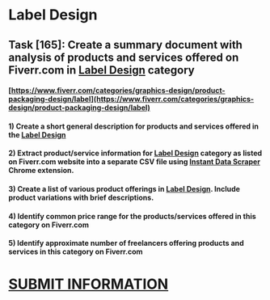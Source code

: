 # Label Design
## Task [165]: Create a summary document with analysis of products and services offered on Fiverr.com in [Label Design](https://www.fiverr.com/categories/graphics-design/product-packaging-design/label) category
#### [https://www.fiverr.com/categories/graphics-design/product-packaging-design/label](https://www.fiverr.com/categories/graphics-design/product-packaging-design/label)
#### 1) Create a short general description for products and services offered in the [Label Design](https://www.fiverr.com/categories/graphics-design/product-packaging-design/label)
#### 2) Extract product/service information for [Label Design](https://www.fiverr.com/categories/graphics-design/product-packaging-design/label) category as listed on Fiverr.com website into a separate CSV file using [Instant Data Scraper](https://chrome.google.com/webstore/detail/instant-data-scraper/ofaokhiedipichpaobibbnahnkdoiiah) Chrome extension.
#### 3) Create a list of various product offerings in [Label Design](https://www.fiverr.com/categories/graphics-design/product-packaging-design/label). Include product variations with brief descriptions.
#### 4) Identify common price range for the products/services offered in this category on Fiverr.com
#### 5) Identify approximate number of freelancers offering products and services in this category on Fiverr.com

# [SUBMIT INFORMATION](https://forms.office.com/r/8AEKjkLxKG)
